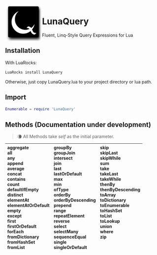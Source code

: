 <img src="https://github.com/jleopore/LunaQuery/raw/master/docs/buttonLogo2.png" align="left" width="120" />

# LunaQuery
Fluent, Linq-Style Query Expressions for Lua

## Installation
With LuaRocks:
```sh
LuaRocks install LunaQuery
```
Otherwise, just copy LunaQuery.lua to your project directory or lua path.

## Import
```lua
Enumerable = require 'LunaQuery'
```

## Methods (Documentation under development)

> :waning_crescent_moon: All Methods take *self* as the initial parameter.

| aggregate <br> all <br> any <br> append <br> average <br> concat <br> contains <br> count <br> defaultIfEmpty <br> distinct <br> elementAt <br> elementAtOrDefault <br> empty <br> except <br> first <br> firstOrDefault <br> forEach <br> fromDictionary <br> fromHashSet <br> fromList | groupBy <br> groupJoin <br> intersect <br> join <br> last <br> lastOrDefault <br> max <br> min <br> ofType <br> orderBy <br> orderByDescending <br> prepend <br> range <br> repeatElement <br> reverse <br> select <br> selectMany <br> sequenceEqual <br> single <br> singleOrDefault | skip <br> skipLast <br> skipWhile <br> sum <br> take <br> takeLast <br> takeWhile <br> thenBy <br> thenByDescending <br> toArray <br> toDictionary <br> toEnumerable <br> toHashSet <br> toList <br> toLookup <br> union <br> where <br> zip <br> <br> <br> |
|  :--  | :-- | :-- |
